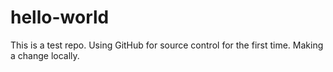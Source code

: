 # hello-world
This is a test repo.
Using GitHub for source control for the first time.
Making a change locally.